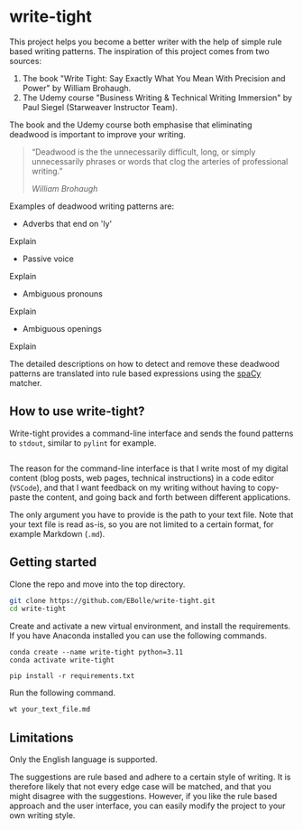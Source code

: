 # write-tight

This project helps you become a better writer with the help of simple rule based writing patterns. The inspiration of this project comes from two sources:

1. The book "Write Tight: Say Exactly What You Mean With Precision and Power" by William Brohaugh.
2. The Udemy course "Business Writing & Technical Writing Immersion" by Paul Siegel (Starweaver Instructor Team).

The book and the Udemy course both emphasise that eliminating deadwood is important to improve your writing.

> &ldquo;Deadwood is the the unnecessarily difficult, long, or simply unnecessarily phrases or words that clog the arteries of professional writing.&rdquo;
>
> _William Brohaugh_

Examples of deadwood writing patterns are:

- Adverbs that end on 'ly'

Explain

- Passive voice

Explain

- Ambiguous pronouns

Explain

- Ambiguous openings

Explain

The detailed descriptions on how to detect and remove these deadwood patterns are translated into rule based expressions using the [spaCy][spacy] matcher.

## How to use write-tight?

Write-tight provides a command-line interface and sends the found patterns to `stdout`, similar to `pylint` for example.

<image>

The reason for the command-line interface is that I write most of my digital content (blog posts, web pages, technical instructions) in a code editor (`VSCode`), and that I want feedback on my writing without having to copy-paste the content, and going back and forth between different applications.

The only argument you have to provide is the path to your text file. Note that your text file is read as-is, so you are not limited to a certain format, for example Markdown (`.md`).

## Getting started

Clone the repo and move into the top directory.

```bash
git clone https://github.com/EBolle/write-tight.git
cd write-tight
```

Create and activate a new virtual environment, and install the requirements. If you have Anaconda installed you can use the following commands.

```
conda create --name write-tight python=3.11
conda activate write-tight

pip install -r requirements.txt
```

Run the following command.

```bash
wt your_text_file.md
```

## Limitations

Only the English language is supported.

The suggestions are rule based and adhere to a certain style of writing. It is therefore likely that not every edge case will
be matched, and that you might disagree with the suggestions. However, if you like the rule based approach and the user interface, you
can easily modify the project to your own writing style.

[udemy]: https://www.udemy.com/course/business-writing-immersion/
[write-tight]: https://www.amazon.nl/Write-Tight-Exactly-Precision-Power/dp/1402210515
[blogpost-1]: https://www.ernst-bolle.com/posts/regex-part-1
[blogpost-2]: https://www.ernst-bolle.com/posts/regex-part-2
[spacy]: https://www.spacy.io
[spacy-matcher]: https://spacy.io/api/matcher
[release-notes]: https://github.com/EBolle/write-tight/releases
